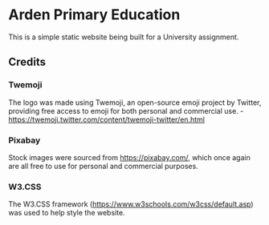 # Arden Primary Education  
This is a simple static website being built for a University assignment.

## Credits  
### Twemoji  
The logo was made using Twemoji, an open-source emoji project by Twitter, providing free access to emoji for both personal and commercial use. - https://twemoji.twitter.com/content/twemoji-twitter/en.html

### Pixabay  
Stock images were sourced from https://pixabay.com/, which once again are all free to use for personal and commercial purposes.

### W3.CSS  
The W3.CSS framework (https://www.w3schools.com/w3css/default.asp) was used to help style the website.
